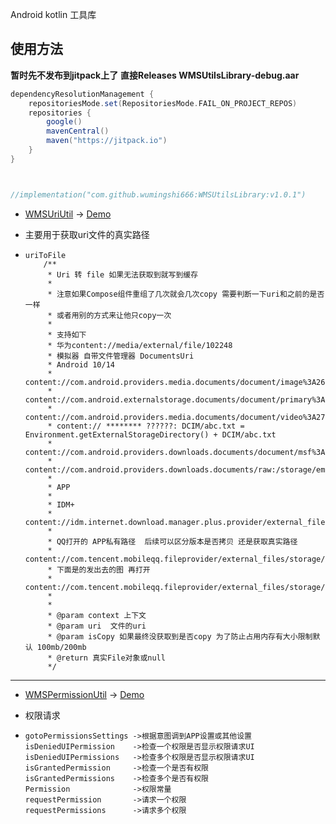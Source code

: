 Android kotlin 工具库

## 使用方法
**暂时先不发布到jitpack上了**
**直接Releases WMSUtilsLibrary-debug.aar**

```groovy
dependencyResolutionManagement {
    repositoriesMode.set(RepositoriesMode.FAIL_ON_PROJECT_REPOS)
    repositories {
        google()
        mavenCentral()
        maven("https://jitpack.io")
    }
}



//implementation("com.github.wumingshi666:WMSUtilsLibrary:v1.0.1")

```

- [WMSUriUtil](WMSUtilsLibrary/src/main/java/com/wumingshi/wmsutilslibrary/WMSUriUtil.kt) -> [Demo](example/src/main/java/com/wumingshi/wmsutilslibrary/MainActivity.kt#L142)

- 主要用于获取uri文件的真实路径

- ```
  uriToFile
      /**
       * Uri 转 file 如果无法获取到就写到缓存
       *
       * 注意如果Compose组件重组了几次就会几次copy 需要判断一下uri和之前的是否一样
       * 或者用别的方式来让他只copy一次
       *
       * 支持如下
       * 华为content://media/external/file/102248
       * 模拟器 自带文件管理器 DocumentsUri
       * Android 10/14
       * content://com.android.providers.media.documents/document/image%3A26
       * content://com.android.externalstorage.documents/document/primary%3ADCIM%2Fabc.png
       * content://com.android.providers.media.documents/document/video%3A27
       * content:// ******** ??????: DCIM/abc.txt = Environment.getExternalStorageDirectory() + DCIM/abc.txt
       * content://com.android.providers.downloads.documents/document/msf%3A1000000034
       * content://com.android.providers.downloads.documents/raw:/storage/emulated/0/Download/abc.txt
       *
       * APP
       *
       * IDM+
       * content://idm.internet.download.manager.plus.provider/external_files/IDMP
       *
       * QQ打开的 APP私有路径  后续可以区分版本是否拷贝 还是获取真实路径
       * content://com.tencent.mobileqq.fileprovider/external_files/storage/emulated/0/Android/data/
       * 下面是的发出去的图 再打开
       * content://com.tencent.mobileqq.fileprovider/external_files/storage/emulated/0/Pictures/nim/5685780e8be51144b668319399cc77d2.jpg
       *
       *
       * @param context 上下文
       * @param uri  文件的uri
       * @param isCopy 如果最终没获取到是否copy 为了防止占用内存有大小限制默认 100mb/200mb
       * @return 真实File对象或null
       */
  ```

-------------------------------------

- [WMSPermissionUtil](WMSUtilsLibrary/src/main/java/com/wumingshi/wmsutilslibrary/WMSPermissionUtil.kt) -> [Demo](example/src/main/java/com/wumingshi/wmsutilslibrary/MainActivity.kt#L68)

- 权限请求

- ```
  gotoPermissionsSettings ->根据意图调到APP设置或其他设置
  isDeniedUIPermission    ->检查一个权限是否显示权限请求UI
  isDeniedUIPermissions   ->检查多个权限是否显示权限请求UI
  isGrantedPermission     ->检查一个是否有权限
  isGrantedPermissions    ->检查多个是否有权限
  Permission              ->权限常量
  requestPermission       ->请求一个权限
  requestPermissions      ->请求多个权限
  ```

  



